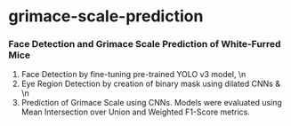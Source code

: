 # grimace-scale-prediction

### Face Detection and Grimace Scale Prediction of White-Furred Mice

1. Face Detection by fine-tuning pre-trained YOLO v3 model, \n
2. Eye Region Detection by creation of binary mask using dilated CNNs & \n
3. Prediction of Grimace Scale using CNNs. Models were evaluated using Mean Intersection over Union and Weighted F1-Score metrics.
